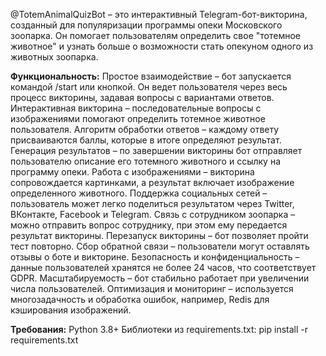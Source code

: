 @TotemAnimalQuizBot – это интерактивный Telegram-бот-викторина, созданный для популяризации программы опеки Московского зоопарка. Он помогает пользователям определить свое "тотемное животное" и узнать больше о возможности стать опекуном одного из животных зоопарка.

**Функциональность:**
Простое взаимодействие – бот запускается командой /start или кнопкой. Он ведет пользователя через весь процесс викторины, задавая вопросы с вариантами ответов.
Интерактивная викторина – последовательные вопросы с изображениями помогают определить тотемное животное пользователя.
Алгоритм обработки ответов – каждому ответу присваиваются баллы, которые в итоге определяют результат.
Генерация результатов – по завершении викторины бот отправляет пользователю описание его тотемного животного и ссылку на программу опеки.
Работа с изображениями – викторина сопровождается картинками, а результат включает изображение определенного животного.
Поддержка социальных сетей – пользователь может легко поделиться результатом через Twitter, ВКонтакте, Facebook и Telegram.
Связь с сотрудником зоопарка – можно отправить вопрос сотруднику, при этом ему передается результат викторины.
Перезапуск викторины – бот позволяет пройти тест повторно.
Сбор обратной связи – пользователи могут оставлять отзывы о боте и викторине.
Безопасность и конфиденциальность – данные пользователей хранятся не более 24 часов, что соответствует GDPR.
Масштабируемость – бот стабильно работает при увеличении числа пользователей.
Оптимизация и мониторинг – используется многозадачность и обработка ошибок, например, Redis для кэширования изображений.


**Требования:**
Python 3.8+
Библиотеки из requirements.txt:
pip install -r requirements.txt
